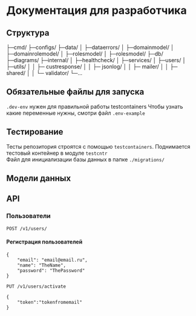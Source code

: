 # Документация для разработчика

## Структура
├─cmd/
├─configs/
├─data/
│ ├─dataerrors/
│ ├─domainmodel/
│ ├─domainrolemodel/
│ ├─rolesmodel/
│ ├─rolesmodel/
├─db/
├─diagrams/
├─internal/
│ ├─healthcheck/
│ ├─services/
│ ├─users/
│ ├─utils/
│ │ ├─ custresponse/
│ │ ├─ jsonlog/
│ │ ├─ mailer/
│ │ ├─ shared/
│ │ └─ validator/
└─...

## Обязательные файлы для запуска

```.dev-env``` нужен для правильной работы testcontainers
Чтобы узнать какие переменные нужны, смотри файл ```.env-example```

## Тестирование 

Тесты репозитория строятся с помощью ```testcontainers```. Поднимается тестовый контейнер в модуле ```testcntr```<br>
Файл для инициализации базы данных в папке ```./migrations/```

## Модели данных

## API

### Пользователи
```POST /v1/users/```

#### Регистрация пользователей
```
{
    "email": "email@email.ru",
    "name": "TheName",
    "password": "ThePassword"
}
```

```PUT /v1/users/activate```
```
{
    "token":"tokenfromemail"
}
```
